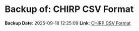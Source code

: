 # Backup of: CHIRP CSV Format

**Backup Date**: 2025-09-18 12:25:09
**Link**: [CHIRP CSV Format](https://przemienniki.net/export/chirp.csv?band=2m,70cm&country=pl&onlyworking=true)
